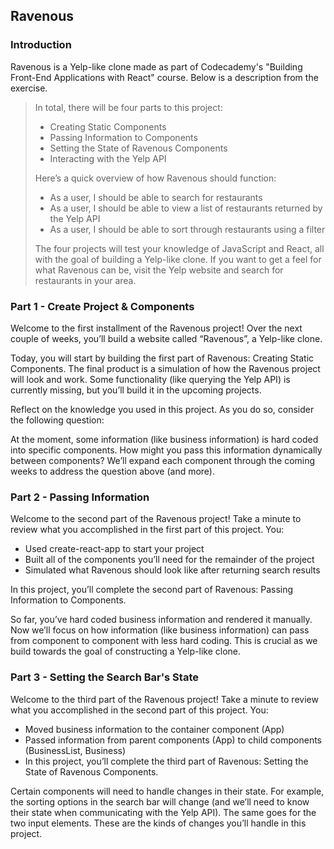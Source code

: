 ## Ravenous
### Introduction
Ravenous is a Yelp-like clone made as part of Codecademy's "Building Front-End Applications with React" course. Below is a description from the exercise.

> In total, there will be four parts to this project:
> * Creating Static Components
> * Passing Information to Components
> * Setting the State of Ravenous Components
> * Interacting with the Yelp API
> 
> Here’s a quick overview of how Ravenous should function:
> * As a user, I should be able to search for restaurants
> * As a user, I should be able to view a list of restaurants returned by the Yelp API
> * As a user, I should be able to sort through restaurants using a filter
> 
> The four projects will test your knowledge of JavaScript and React, all with the goal of building a Yelp-like clone. If you want to get a feel for what Ravenous can be, visit the Yelp website and search for restaurants in your area.

### Part 1 - Create Project & Components
Welcome to the first installment of the Ravenous project! Over the next couple of weeks, you’ll build a website called “Ravenous”, a Yelp-like clone.

Today, you will start by building the first part of Ravenous: Creating Static Components. The final product is a simulation of how the Ravenous project will look and work. Some functionality (like querying the Yelp API) is currently missing, but you’ll build it in the upcoming projects.

Reflect on the knowledge you used in this project. As you do so, consider the following question:

At the moment, some information (like business information) is hard coded into specific components. How might you pass this information dynamically between components? We’ll expand each component through the coming weeks to address the question above (and more).

### Part 2 - Passing Information
Welcome to the second part of the Ravenous project! Take a minute to review what you accomplished in the first part of this project. You:
* Used create-react-app to start your project
* Built all of the components you’ll need for the remainder of the project
* Simulated what Ravenous should look like after returning search results

In this project, you’ll complete the second part of Ravenous: Passing Information to Components.

So far, you’ve hard coded business information and rendered it manually. Now we’ll focus on how information (like business information) can pass from component to component with less hard coding. This is crucial as we build towards the goal of constructing a Yelp-like clone.

### Part 3 - Setting the Search Bar's State
Welcome to the third part of the Ravenous project! Take a minute to review what you accomplished in the second part of this project. You:
* Moved business information to the container component (App)
* Passed information from parent components (App) to child components (BusinessList, Business)
* In this project, you’ll complete the third part of Ravenous: Setting the State of Ravenous Components.

Certain components will need to handle changes in their state. For example, the sorting options in the search bar will change (and we’ll need to know their state when communicating with the Yelp API). The same goes for the two input elements. These are the kinds of changes you’ll handle in this project.
